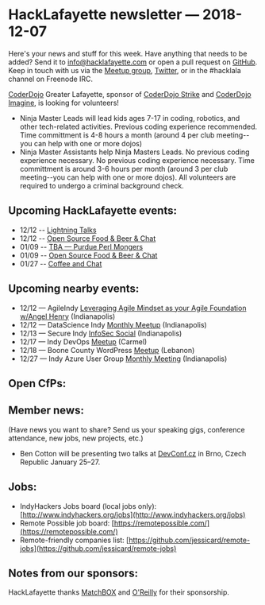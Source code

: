 # HackLafayette newsletter — 2018-12-07

Here's your news and stuff for this week. Have anything that needs to be added? Send it to info@hacklafayette.com or open a pull request on [GitHub](https://github.com/hacklafayette/newsletter). Keep in touch with us via the [Meetup group](https://www.meetup.com/hacklafayette/), [Twitter](https://twitter.com/hacklafayette), or in the #hacklala channel on Freenode IRC.

[CoderDojo](http://www.greaterlafayettecommerce.com/greater-lafayette-coder-dojo) Greater Lafayette, sponsor of [CoderDojo Strike](http://www.signupgenius.com/go/5080945aea62ea5f49-coderdojo) and [CoderDojo Imagine](http://www.signupgenius.com/go/5080945aea62ea5f49-coderdojo1), is looking for volunteers!

- Ninja Master Leads will lead kids ages 7-17 in coding, robotics, and other tech-related activities. Previous coding experience recommended. Time committment is 4-8 hours a month (around 4 per club meeting--you can help with one or more dojos)
- Ninja Master Assistants help Ninja Masters Leads. No previous coding experience necessary.
  No previous coding experience necessary. Time committment is around 3-6 hours per month (around 3 per club meeting--you can help with one or more dojos). All volunteers are required to undergo a criminal background check.

## Upcoming HackLafayette events:

* 12/12 -- [Lightning Talks](https://www.meetup.com/hacklafayette/events/vkwlfpyxqbqb/) 
* 12/12 -- [Open Source Food & Beer & Chat](https://www.meetup.com/hacklafayette/events/rzscgqyxqbqb/) 
* 01/09 -- [TBA — Purdue Perl Mongers](https://www.meetup.com/hacklafayette/events/vkwlfpyzcbmb/) 
* 01/09 -- [Open Source Food & Beer & Chat](https://www.meetup.com/hacklafayette/events/rzscgqyzcbmb/) 
* 01/27 -- [Coffee and Chat](https://www.meetup.com/hacklafayette/events/fmlpkqyzcbkc/)

## Upcoming nearby events:

- 12/12 — AgileIndy [Leveraging Agile Mindset as your Agile Foundation w/Angel Henry](https://www.meetup.com/agileindy/events/fvtjcqyxqbxb/) (Indianapolis)
- 12/12 — DataScience Indy [Monthly Meetup](https://www.meetup.com/dsindy/events/bdkcwlyxqbqb/) (Indianapolis)
- 12/13 — Secure Indy [InfoSec Social](https://www.meetup.com/SecureIndy/events/dcnpzlyxqbsb/) (Indianapolis)
- 12/17 — Indy DevOps [Meetup](https://www.meetup.com/IndyDevOps/events/jwvfcqyxqbgc/) (Carmel)
- 12/18 — Boone County WordPress [Meetup](https://www.meetup.com/Boone-County-WordPress-Meetup/events/jlbhvpyxqbxb/) (Lebanon)
- 12/27 — Indy Azure User Group [Monthly Meeting](https://www.meetup.com/Indy-Azure-User-Group/events/xkhznpyxqbkc/) (Indianapolis)

## Open CfPs:

## Member news:

(Have news you want to share? Send us your speaking gigs, conference attendance, new jobs, new projects, etc.)

- Ben Cotton will be presenting two talks at [DevConf.cz](https://devconf.info/cz/2019) in Brno, Czech Republic January 25–27.

## Jobs:

- IndyHackers Jobs board (local jobs only): [http://www.indyhackers.org/jobs](http://www.indyhackers.org/jobs)
- Remote Possible job board: [https://remotepossible.com/](https://remotepossible.com/)
- Remote-friendly companies list: [https://github.com/jessicard/remote-jobs](https://github.com/jessicard/remote-jobs)

## Notes from our sponsors:

HackLafayette thanks [MatchBOX](http://matchboxstudio.org/) and [O'Reilly](http://www.oreilly.com/) for their sponsorship.
